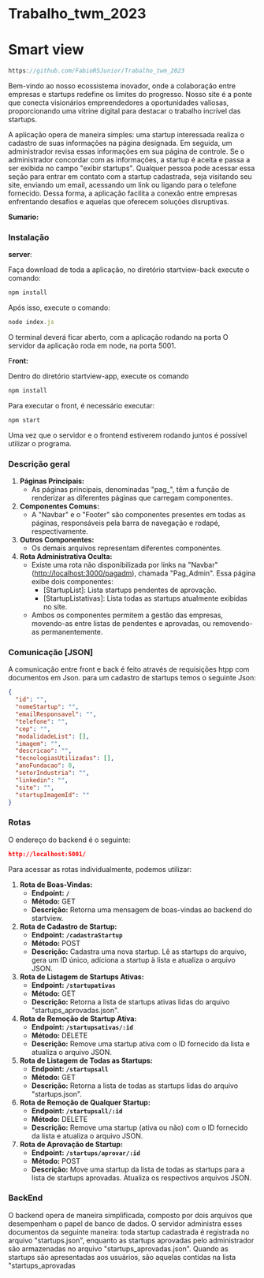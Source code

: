 # Trabalho_twm_2023

# Smart view

```jsx
https://github.com/FabioRSJunior/Trabalho_twm_2023
```

Bem-vindo ao nosso ecossistema inovador, onde a colaboração entre empresas e startups redefine os limites do progresso. Nosso site é a ponte que conecta visionários empreendedores a oportunidades valiosas, proporcionando uma vitrine digital para destacar o trabalho incrível das startups. 

A aplicação opera de maneira simples: uma startup interessada realiza o cadastro de suas informações na página designada. Em seguida, um administrador revisa essas informações em sua página de controle. Se o administrador concordar com as informações, a startup é aceita e passa a ser exibida no campo "exibir startups". Qualquer pessoa pode acessar essa seção para entrar em contato com a startup cadastrada, seja visitando seu site, enviando um email, acessando um link ou ligando para o telefone fornecido. Dessa forma, a aplicação facilita a conexão entre empresas enfrentando desafios e aquelas que oferecem soluções disruptivas.

**Sumario:** 

### Instalação

**server**:

Faça download de toda a  aplicação, no diretório startview-back execute o comando: 

```jsx
npm install 
```

Após isso, execute o comando: 

```jsx
node index.js
```

O terminal deverá ficar aberto, com a aplicação rodando na porta  O servidor da aplicação roda em node, na porta 5001. 

F**ront:**

Dentro do diretório startview-app, execute os comando 

```jsx
npm install 
```

Para executar o front, é necessário executar: 

```jsx
npm start
```

Uma vez que o servidor e o frontend estiverem rodando juntos é possível utilizar o programa.  

### Descrição geral

1. **Páginas Principais:**
    - As páginas principais, denominadas "pag_", têm a função de renderizar as diferentes páginas que carregam componentes.
2. **Componentes Comuns:**
    - A "Navbar" e o "Footer" são componentes presentes em todas as páginas, responsáveis pela barra de navegação e rodapé, respectivamente.
3. **Outros Componentes:**
    - Os demais arquivos representam diferentes componentes.
4. **Rota Administrativa Oculta:**
    - Existe uma rota não disponibilizada por links na "Navbar" ([http://localhost:3000/pagadm](http://localhost:3000/pagadm)), chamada "Pag_Admin". Essa página exibe dois componentes:
        - [StartupList]: Lista startups pendentes de aprovação.
        - [StartupListativas]: Lista todas as startups atualmente exibidas no site.
    - Ambos os componentes permitem a gestão das empresas, movendo-as entre listas de pendentes e aprovadas, ou removendo-as permanentemente.

### Comunicação [JSON]

A comunicação entre front e back é feito através de requisições htpp com documentos em Json. para um cadastro de startups temos o seguinte Json: 

```json
{
  "id": "",
  "nomeStartup": "",
  "emailResponsavel": "",
  "telefone": "",
  "cep": "",
  "modalidadeList": [],
  "imagem": "",
  "descricao": "",
  "tecnologiasUtilizadas": [],
  "anoFundacao": 0,
  "setorIndustria": "",
  "linkedin": "",
  "site": "",
  "startupImagemId": ""
}
```

### Rotas

 O endereço do backend é o seguinte: 

```json
http://localhost:5001/
```

Para acessar as rotas individualmente, podemos utilizar: 

1. **Rota de Boas-Vindas:**
    - **Endpoint:** **`/`**
    - **Método:** GET
    - **Descrição:** Retorna uma mensagem de boas-vindas ao backend do startview.
2. **Rota de Cadastro de Startup:**
    - **Endpoint:** **`/cadastraStartup`**
    - **Método:** POST
    - **Descrição:** Cadastra uma nova startup. Lê as startups do arquivo, gera um ID único, adiciona a startup à lista e atualiza o arquivo JSON.
3. **Rota de Listagem de Startups Ativas:**
    - **Endpoint:** **`/startupativas`**
    - **Método:** GET
    - **Descrição:** Retorna a lista de startups ativas lidas do arquivo "startups_aprovadas.json".
4. **Rota de Remoção de Startup Ativa:**
    - **Endpoint:** **`/startupsativas/:id`**
    - **Método:** DELETE
    - **Descrição:** Remove uma startup ativa com o ID fornecido da lista e atualiza o arquivo JSON.
5. **Rota de Listagem de Todas as Startups:**
    - **Endpoint:** **`/startupsall`**
    - **Método:** GET
    - **Descrição:** Retorna a lista de todas as startups lidas do arquivo "startups.json".
6. **Rota de Remoção de Qualquer Startup:**
    - **Endpoint:** **`/startupsall/:id`**
    - **Método:** DELETE
    - **Descrição:** Remove uma startup (ativa ou não) com o ID fornecido da lista e atualiza o arquivo JSON.
7. **Rota de Aprovação de Startup:**
    - **Endpoint:** **`/startups/aprovar/:id`**
    - **Método:** POST
    - **Descrição:** Move uma startup da lista de todas as startups para a lista de startups aprovadas. Atualiza os respectivos arquivos JSON.

### BackEnd

O backend opera de maneira simplificada, composto por dois arquivos que desempenham o papel de banco de dados. O servidor administra esses documentos da seguinte maneira: toda startup cadastrada é registrada no arquivo "startups.json", enquanto as startups aprovadas pelo administrador são armazenadas no arquivo "startups_aprovadas.json". Quando as startups são apresentadas aos usuários, são aquelas contidas na lista "startups_aprovadas
